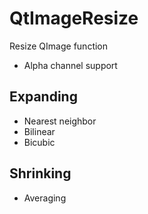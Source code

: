 # QtImageResize

Resize QImage function

- Alpha channel support

## Expanding
	
- Nearest neighbor
- Bilinear
- Bicubic

## Shrinking

- Averaging

